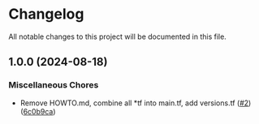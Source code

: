 # Changelog

All notable changes to this project will be documented in this file.

## 1.0.0 (2024-08-18)

### Miscellaneous Chores

* Remove HOWTO.md, combine all *tf into main.tf, add versions.tf ([#2](https://github.com/sebastianczech/terraform-oci-infra-k8s-oracle-cloud/issues/2)) ([6c0b9ca](https://github.com/sebastianczech/terraform-oci-infra-k8s-oracle-cloud/commit/6c0b9ca0a2626afb51994a5e4cfd16b6505c728e))
